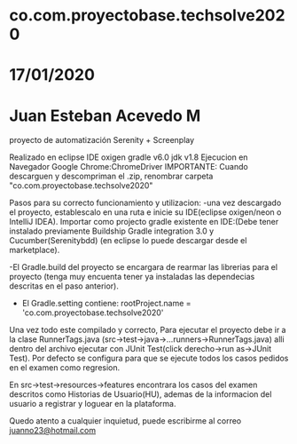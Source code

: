 # co.com.proyectobase.techsolve2020
# 17/01/2020 
# Juan Esteban Acevedo M

proyecto de automatización Serenity + Screenplay 

Realizado en eclipse IDE oxigen
gradle v6.0
jdk v1.8
Ejecucion en Navegador Google Chrome:ChromeDriver
IMPORTANTE: Cuando descarguen y descompriman el .zip, renombrar carpeta "co.com.proyectobase.techsolve2020" 

Pasos para su correcto funcionamiento y utilizacion:
-una vez descargado el proyecto, establescalo en una ruta e inicie su IDE(eclipse oxigen/neon o IntelliJ IDEA).
Importar como projecto gradle existente en IDE:(Debe tener instalado previamente Buildship Gradle integration 3.0 y Cucumber(Serenitybdd)
(en eclipse lo puede descargar desde el marketplace).

-El Gradle.build del proyecto se encargara de rearmar las librerias para el proyecto (tenga muy encuenta tener ya instaladas 
las dependecias descritas en el paso anterior).

- El Gradle.setting contiene: 
rootProject.name = 'co.com.proyectobase.techsolve2020'

Una vez todo este compilado y correcto, Para ejecutar el proyecto debe ir a la 
clase RunnerTags.java (src->test->java->...runners->RunnerTags.java) alli dentro del archivo ejecutar 
con JUnit Test(click derecho->run as->JUnit Test). Por defecto se configura para que se ejecute todos los casos
pedidos en el examen como regresion.

En src->test->resources->features encontrara los casos del examen descritos como Historias de Usuario(HU), ademas de la informacion
del usuario a registrar y loguear en la plataforma.

Quedo atento a cualquier inquietud, puede escribirme al correo juanno23@hotmail.com



